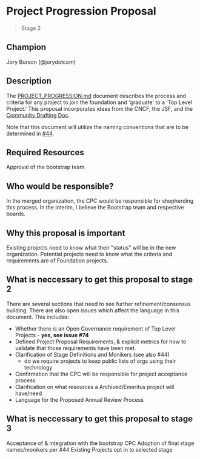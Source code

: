 # Project Progression Proposal
>  Stage 2

## Champion

Jory Burson (@jorydotcom)

## Description

The [PROJECT_PROGRESSION.md][] document describes the process and criteria for any project to join the foundation and 'graduate' to a 'Top Level Project.' This proposal incorporates ideas from the CNCF, the JSF, and the [Community Drafting Doc](https://docs.google.com/presentation/d/1qUcvZz4wmQtwcWu9rWjxFNmWw5plD9-4_7mtvQvCegk/edit#slide=id.g45c3106792_4_115).

Note that this document will utilize the naming conventions that are to be determined in [#44](https://github.com/nodejs/bootstrap/issues/44#issuecomment-440026298). 

## Required Resources

Approval of the bootstrap team.

## Who would be responsible?

In the merged organization, the CPC would be responsible for shepherding this process. In the interim, I believe the Bootstrap team and respective boards.

## Why this proposal is important

Existing projects need to know what their "status" will be in the new organization. Potential projects need to know what the criteria and requirements are of Foundation projects. 

## What is neccessary to get this proposal to stage 2

There are several sections that need to see further refinement/consensus building. There are also open issues which affect the language in this document. This includes: 

* Whether there is an Open Governance requirement of Top Level Projects - **yes, see issue #74**
* Defined Project Proposal Requirements, & explicit metrics for how to validate that those requirements have been met.
* Clarification of Stage Definitions and Monikers (see also #44)
  * do we require projects to keep public lists of orgs using their technology
* Confirmation that the CPC will be responsible for project acceptance process
* Clarification on what resources a Archived/Emeritus project will have/need
* Language for the Proposed Annual Review Process

## What is neccessary to get this proposal to stage 3

Acceptance of & integration with the bootstrap CPC
Adoption of final stage names/monikers per #44
Existing Projects opt in to selected stage

[PROJECT_PROGRESSION.md]: ./PROJECT_PROGRESSION.md
